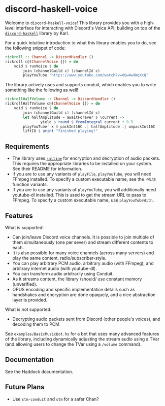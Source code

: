 # discord-haskell-voice

Welcome to `discord-haskell-voice`! This library provides you with a high-level
interface for interacting with Discord's Voice API, building on top of the
[`discord-haskell`](https://hackage.haskell.org/package/discord-haskell) library
by Karl.

For a quick intuitive introduction to what this library enables you to do, see
the following snippet of code:

```hs
rickroll :: Channel -> DiscordHandler ()
rickroll c@(ChannelVoice {}) = do
    void $ runVoice $ do
        join (channelGuild c) (channelId c)
        playYouTube "https://www.youtube.com/watch?v=dQw4w9WgXcQ"
```

The library actively uses and supports conduit, which enables you to write
something like the following as well!

```hs
rickrollHalfVolume :: Channel -> DiscordHandler ()
rickrollHalfVolume c@(ChannelVoice {}) = do
    void $ runVoice $ do
        join (channelGuild c) (channelId c)        
        let halfAmplitude = awaitForever $ \current ->
                yield $ round $ fromIntegral current * 0.5
        playYouTube' x $ packInt16C .| halfAmplitude .| unpackInt16C
        liftIO $ print "finished playing!"
```

## Requirements

- The library uses [`saltine`](https://github.com/tel/saltine) for encryption
and decryption of audio packets. This requires the appropriate libraries to be
installed on your system. See their README for information.
- If you are to use any variants of `playFile`, `playYouTube`, you will need
FFmpeg installed. To specify a custom executable name, see the `-With` function
variants.
- If you are to use any variants of `playYouTube`, you will additionally need
youtube-dl installed. This is used to get the stream URL to pass to FFmpeg. To
specify a custom executable name, use `playYouTubeWith`.

## Features

What is supported:

- Can join/leave Discord voice channels. It is possible to join multiple of them
simultaneously (one per sever) and stream different contents to each.
- It is also possible for many voice channels (across many servers) and play the
same content, radio/subscriber-style.
- You can play arbitrary PCM audio, arbitrary audio (with FFmpeg), and arbitrary
internet audio (with youtube-dl).
- You can transform audio arbitrarily using Conduit.
- As it streams content, the library /should/ use constant memory (unverified).
- OPUS encoding and specific implementation details such as handshakes and
encryption are done opaquely, and a nice abstraction layer is provided.

What is not supported:

- Decrypting audio packets sent from Discord (other people's voices), and
decoding them to PCM.

See `examples/BasicMusicBot.hs` for a bot that uses many advanced features of
the library, including dynamically adjusting the stream audio using a TVar
(and allowing users to change the TVar using a `/volume` command).

## Documentation

See the Haddock documentation.

## Future Plans

- Use `stm-conduit` and `stm` for a safer Chan?
